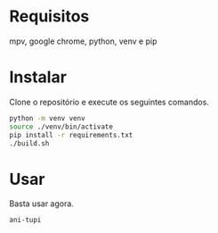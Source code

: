# Requisitos
mpv, google chrome, python, venv e pip

# Instalar
Clone o repositório e execute os seguintes comandos.
```bash
python -m venv venv
source ./venv/bin/activate
pip install -r requirements.txt
./build.sh
```

# Usar
Basta usar agora.
```bash
ani-tupi
```

